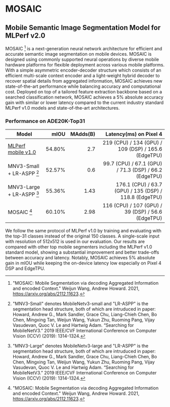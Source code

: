 # MOSAIC

## Mobile Semantic Image Segmentation Model for MLPerf v2.0

MOSAIC [^1] is a next-generation neural network architecture for efficient and accurate semantic image segmentation on mobile devices.
MOSAIC is designed using commonly supported neural operations by diverse mobile hardware platforms for flexible deployment across various mobile platforms.
With a simple asymmetric encoder-decoder structure which consists of an efficient multi-scale context encoder
and a light-weight hybrid decoder to recover spatial details from aggregated information, MOSAIC achieves new state-of-the-art performance while balancing
accuracy and computational cost.
Deployed on top of a tailored feature extraction backbone based on a searched classification network, MOSAIC achieves a 5\% absolute accuracy gain with similar
or lower latency compared to the current industry standard MLPerf v1.0 models and state-of-the-art architectures.

### Performance on ADE20K-Top31
|Model | mIOU | MAdds(B) | Latency(ms) on Pixel 4 | 
|------|------------------:|-----------------:|-----------------:|
|[MLPerf mobile v1.0](https://mlcommons.org/en/inference-mobile-10/)  | 54.80% | 2.7 | 219 (CPU) / 134 (GPU) / 109 (DSP) / 165.6 (EdgeTPU) |
|MNV3-Small + LR-ASPP [^2]| 52.57% | 0.6 | 99.7 (CPU) / 67.1 (GPU) / 71.3 (DSP) / 66.2 (EdgeTPU) |
|MNV3-Large + LR-ASPP [^3]| 55.36% | 1.43 | 176.1 (CPU) / 63.7 (GPU) / 135 (DSP) / 118.8 (EdgeTPU) |
|MOSAIC [^1] | 60.10% | 2.98 | 116 (CPU) / 107 (GPU) / 39 (DSP) / 56.6 (EdgeTPU) |

[^1]: "MOSAIC: Mobile Segmentation via decoding Aggregated Information and encoded Context." Weijun Wang, Andrew Howard. 2021, https://arxiv.org/abs/2112.11623.
[^2]: "MNV3-Small" denotes MobileNetv3-small and "LR-ASPP" is the segmentation head structure, both of which are intruduced in paper: Howard, Andrew G., Mark Sandler, Grace Chu, Liang-Chieh Chen, Bo Chen, Mingxing Tan, Weijun Wang, Yukun Zhu, Ruoming Pang, Vijay Vasudevan, Quoc V. Le and Hartwig Adam. “Searching for MobileNetV3.” 2019 IEEE/CVF International Conference on Computer Vision (ICCV) (2019): 1314-1324.
[^3]: "MNV3-Large" denotes MobileNetv3-large and "LR-ASPP" is the segmentation head structure, both of which are intruduced in paper: Howard, Andrew G., Mark Sandler, Grace Chu, Liang-Chieh Chen, Bo Chen, Mingxing Tan, Weijun Wang, Yukun Zhu, Ruoming Pang, Vijay Vasudevan, Quoc V. Le and Hartwig Adam. “Searching for MobileNetV3.” 2019 IEEE/CVF International Conference on Computer Vision (ICCV) (2019): 1314-1324.

We follow the same protocol of MLPerf v1.0 by training and evaluating with the top-31 classes instead of the original 150 classes.
A single-scale input with resolution of 512x512 is used in our evaluation. Our results are compared with other top mobile segmenters including the MLPerf v1.0 standard model, showing a substantial improvement and better trade-offs between accuracy and latency. Notably, MOSAIC achieves 5\% absolute gain in mIOU while keeping the on-device latency low especially on Pixel 4 DSP and EdgeTPU.

